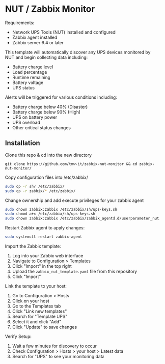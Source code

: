 # NUT / Zabbix Monitor

Requirements:
- Network UPS Tools (NUT) installed and configured
- Zabbix agent installed
- Zabbix server 6.4 or later

This template will automatically discover any UPS devices monitored by NUT and begin collecting data including:
- Battery charge level
- Load percentage
- Runtime remaining
- Battery voltage
- UPS status

Alerts will be triggered for various conditions including:
- Battery charge below 40% (Disaster)
- Battery charge below 90% (High)
- UPS on battery power
- UPS overload
- Other critical status changes

## Installation

Clone this repo & cd into the new directory

`git clone https://github.com/tmw-it/zabbix-nut-monitor && cd zabbix-nut-monitor/`

Copy configuration files into /etc/zabbix/

```bash
sudo cp -r sh/ /etc/zabbix/
sudo cp -r zabbix/* /etc/zabbix/
```

Change ownership and add execute privileges for your zabbix agent

```bash
sudo chown zabbix:zabbix /etc/zabbix/sh/ups-keys.sh
sudo chmod a+x /etc/zabbix/sh/ups-keys.sh
sudo chown zabbix:zabbix /etc/zabbix/zabbix_agentd.d/userparameter_nut.conf
```

Restart Zabbix agent to apply changes:

```bash
sudo systemctl restart zabbix-agent
```

Import the Zabbix template:

1. Log into your Zabbix web interface
2. Navigate to Configuration > Templates
3. Click "Import" in the top right
4. Upload the `zabbix_nut_template.yaml` file from this repository
5. Click "Import"

Link the template to your host:

1. Go to Configuration > Hosts
2. Click on your host
3. Go to the Templates tab
4. Click "Link new templates"
5. Search for "Template UPS"
6. Select it and click "Add"
7. Click "Update" to save changes

Verify Setup:

1. Wait a few minutes for discovery to occur
2. Check Configuration > Hosts > your host > Latest data
3. Search for "UPS" to see your monitoring data


